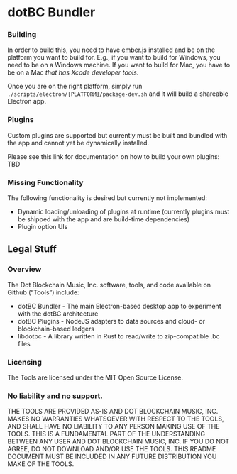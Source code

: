 # dotBC Bundler

### Building
In order to build this, you need to have [ember.js](http://emberjs.com/) installed and be on the platform you want to build for.  E.g., if you want to build for Windows, you need to be on a Windows machine.  If you want to build for Mac, you have to be on a Mac *that has Xcode developer tools*.

Once you are on the right platform, simply run `./scripts/electron/[PLATFORM]/package-dev.sh` and it will build a shareable Electron app.

### Plugins
Custom plugins are supported but currently must be built and bundled with the app and cannot yet be dynamically installed.

Please see this link for documentation on how to build your own plugins:
TBD

### Missing Functionality
The following functionality is desired but currently not implemented:
* Dynamic loading/unloading of plugins at runtime (currently plugins must be shipped with the app and are build-time dependencies)
* Plugin option UIs

## Legal Stuff

### Overview

The Dot Blockchain Music, Inc. software, tools, and code available on Github (“Tools”) include:

* dotBC Bundler - The main Electron-based desktop app to experiment with the dotBC architecture
* dotBC Plugins - NodeJS adapters to data sources and cloud- or blockchain-based ledgers
* libdotbc - A library written in Rust to read/write to zip-compatible .bc files

### Licensing

The Tools are licensed under the MIT Open Source License.

### No liability and no support.

THE TOOLS ARE PROVIDED AS-IS AND DOT BLOCKCHAIN MUSIC, INC. MAKES NO WARRANTIES WHATSOEVER WITH RESPECT TO THE TOOLS, AND SHALL HAVE NO LIABILITY TO ANY PERSON MAKING USE OF THE TOOLS. THIS IS A FUNDAMENTAL PART OF THE UNDERSTANDING BETWEEN ANY USER AND DOT BLOCKCHAIN MUSIC, INC.  IF YOU DO NOT AGREE, DO NOT DOWNLOAD AND/OR USE THE TOOLS.  THIS README DOCUMENT MUST BE INCLUDED IN ANY FUTURE DISTRIBUTION YOU MAKE OF THE TOOLS.



